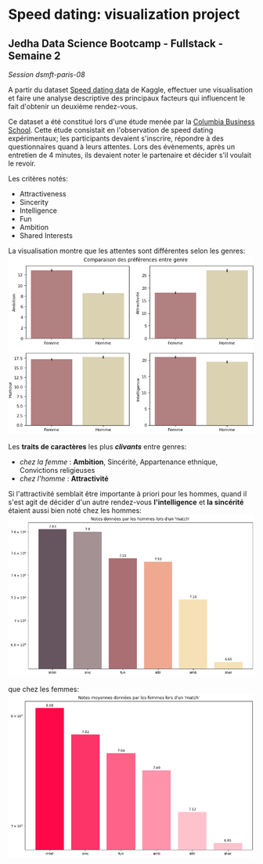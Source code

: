 # Speed dating: visualization project

## Jedha Data Science Bootcamp - Fullstack - Semaine 2

_Session dsmft-paris-08_

A partir du dataset [Speed dating data](https://www.kaggle.com/annavictoria/speed-dating-experiment/) de Kaggle, effectuer une visualisation et faire une analyse descriptive des principaux facteurs qui influencent le fait d'obtenir un deuxième rendez-vous.

Ce dataset a été constitué lors d'une étude menée par la [Columbia Business School](http://faculty.chicagobooth.edu/emir.kamenica/documents/genderDifferences.pdf).
Cette étude consistait en l'observation de speed dating expérimentaux; les participants devaient s'inscrire, répondre à des questionnaires quand à leurs attentes.
Lors des évènements, après un entretien de 4 minutes, ils devaient noter le partenaire et décider s'il voulait le revoir.

Les critères notés:
* Attractiveness
* Sincerity
* Intelligence
* Fun
* Ambition
* Shared Interests

La visualisation montre que les attentes sont différentes selon les genres:
![alt text](./images/comp_pref_sns_1.png)

Les **traits de caractères** les plus _**clivants**_ entre genres: 
- _chez la femme_ : **Ambition**, Sincérité, Appartenance ethnique, Convictions religieuses
- _chez l'homme_ : **Attractivité**

Si l'attractivité semblait être importante à priori pour les hommes,
quand il s'est agit de décider d'un autre rendez-vous **l'intelligence** et **la sincérité** 
étaient aussi bien noté chez les hommes:
![alt text](./images/moy_notes_donnees_homme_plt.png)

que chez les femmes:
![alt text](./images/moy_notes_donnees_femme_plt.png)
